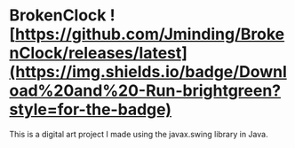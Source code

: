 # BrokenClock ![https://github.com/Jminding/BrokenClock/releases/latest](https://img.shields.io/badge/Download%20and%20-Run-brightgreen?style=for-the-badge)
This is a digital art project I made using the javax.swing library in Java.
